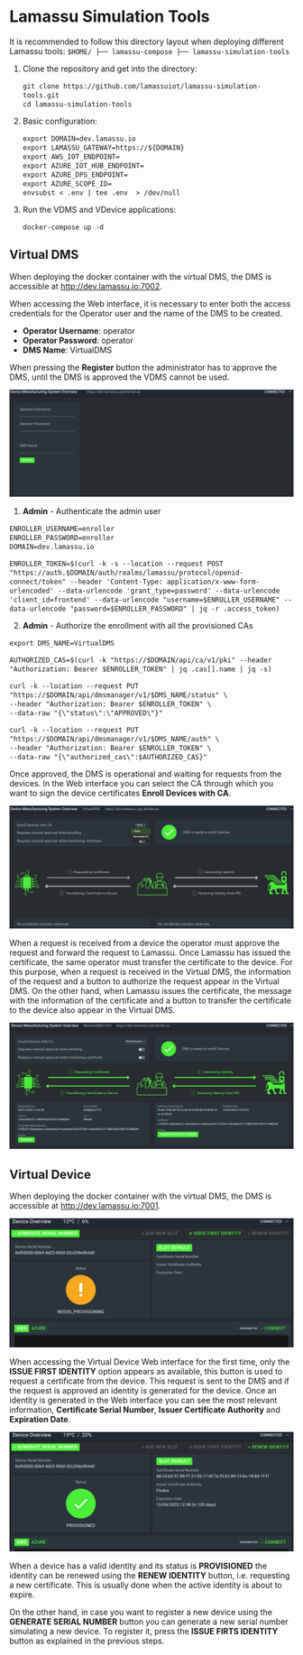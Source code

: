 # Lamassu Simulation Tools

It is recommended to follow this directory layout when deploying different Lamassu tools:
    ```
    $HOME/
         ├── lamassu-compose
         ├── lamassu-simulation-tools
    ```

1. Clone the repository and get into the directory: 
    ```
    git clone https://github.com/lamassuiot/lamassu-simulation-tools.git 
    cd lamassu-simulation-tools
    ```

2. Basic configuration:
    ```
    export DOMAIN=dev.lamassu.io
    export LAMASSU_GATEWAY=https://${DOMAIN}
    export AWS_IOT_ENDPOINT=
    export AZURE_IOT_HUB_ENDPOINT=
    export AZURE_DPS_ENDPOINT=
    export AZURE_SCOPE_ID=
    envsubst < .env | tee .env  > /dev/null
    ```

3. Run the VDMS and VDevice applications:
    ```
    docker-compose up -d
    ```
## Virtual DMS

When deploying the docker container with the virtual DMS, the DMS is accessible at <http://dev.lamassu.io:7002>.

When accessing the Web interface, it is necessary to enter both the access credentials for the Operator user and the name of the DMS to be created.

- **Operator Username**: operator
- **Operator Password**: operator
- **DMS Name**: VirtualDMS

When pressing the **Register** button the administrator has to approve the DMS, until the DMS is approved the VDMS cannot be used.

![virtualDMSRegister](img/vdms.png)

1. **Admin** - Authenticate the admin user
  ```
  ENROLLER_USERNAME=enroller
  ENROLLER_PASSWORD=enroller
  DOMAIN=dev.lamassu.io
  ```
  ```
  ENROLLER_TOKEN=$(curl -k -s --location --request POST "https://auth.$DOMAIN/auth/realms/lamassu/protocol/openid-connect/token" --header 'Content-Type: application/x-www-form-urlencoded' --data-urlencode 'grant_type=password' --data-urlencode 'client_id=frontend' --data-urlencode "username=$ENROLLER_USERNAME" --data-urlencode "password=$ENROLLER_PASSWORD" | jq -r .access_token)
  ```

2. **Admin** - Authorize the enrollment with all the provisioned CAs
  ```
  export DMS_NAME=VirtualDMS
  ```
  ```
  AUTHORIZED_CAS=$(curl -k "https://$DOMAIN/api/ca/v1/pki" --header "Authorization: Bearer $ENROLLER_TOKEN" | jq .cas[].name | jq -s)
  ```
  ```
  curl -k --location --request PUT "https://$DOMAIN/api/dmsmanager/v1/$DMS_NAME/status" \
  --header "Authorization: Bearer $ENROLLER_TOKEN" \
  --data-raw "{\"status\":\"APPROVED\"}"
  ```
  ```
  curl -k --location --request PUT "https://$DOMAIN/api/dmsmanager/v1/$DMS_NAME/auth" \
  --header "Authorization: Bearer $ENROLLER_TOKEN" \
  --data-raw "{\"authorized_cas\":$AUTHORIZED_CAS}"
  ```

Once approved, the DMS is operational and waiting for requests from the devices. In the Web interface you can select the CA through which you want to sign the device certificates **Enroll Devices with CA**.

![virtualDMSUI](img/vdmsUI.png)


When a request is received from a device the operator must approve the request and forward the request to Lamassu. Once Lamassu has issued the certificate, the same operator must transfer the certificate to the device. For this purpose, when a request is received in the Virtual DMS, the information of the request and a button to authorize the request appear in the Virtual DMS. On the other hand, when Lamassu issues the certificate, the message with the information of the certificate and a button to transfer the certificate to the device also appear in the Virtual DMS.

![virtualDMSUI](img/vdmsTransferAuthorize.png)

## Virtual Device

When deploying the docker container with the virtual DMS, the DMS is accessible at <http://dev.lamassu.io:7001>.

![virtualDeviceUI](img/vdeviceUI.png)

When accessing the Virtual Device Web interface for the first time, only the **ISSUE FIRST IDENTITY** option appears as available, this button is used to request a certificate from the device. This request is sent to the DMS and if the request is approved an identity is generated for the device. Once an identity is generated in the Web interface you can see the most relevant information, **Certificate Serial Number**, **Issuer Certificate Authority** and **Expiration Date**.

![virtualDeviceFirstIdentity](img/vdeviceIdentity.png)

When a device has a valid identity and its status is **PROVISIONED** the identity can be renewed using the **RENEW IDENTITY** button, i.e. requesting a new certificate. This is usually done when the active identity is about to expire.

On the other hand, in case you want to register a new device using the **GENERATE SERIAL NUMBER** button you can generate a new serial number simulating a new device. To register it, press the **ISSUE FIRTS IDENTITY** button as explained in the previous steps.

